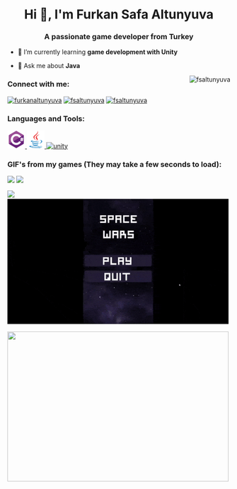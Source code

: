 <h1 align="center">Hi 👋, I'm Furkan Safa Altunyuva</h1>
<h3 align="center">A passionate game developer from Turkey</h3>

- 🌱 I’m currently learning **game development with Unity**

- 💬 Ask me about **Java**
<p><img align="right" src="https://github-readme-stats.vercel.app/api/top-langs?username=fsaltunyuva&show_icons=true&locale=en&layout=compact&theme=tokyonight&hide=hlsl,shaderlab,glsl,mathematica,cmake&hide_progress=false" alt="fsaltunyuva" /></p>


<h3 align="left">Connect with me:</h3>
<p align="left">
<a href="https://linkedin.com/in/furkanaltunyuva" target="blank"><img align="center" src="https://raw.githubusercontent.com/rahuldkjain/github-profile-readme-generator/master/src/images/icons/Social/linked-in-alt.svg" alt="furkanaltunyuva" height="30" width="40" /></a>
<a href="https://stackoverflow.com/users/fsaltunyuva" target="blank"><img align="center" src="https://raw.githubusercontent.com/rahuldkjain/github-profile-readme-generator/master/src/images/icons/Social/stack-overflow.svg" alt="fsaltunyuva" height="30" width="40" /></a>
<a href="https://www.hackerrank.com/fsaltunyuva" target="blank"><img align="center" src="https://raw.githubusercontent.com/rahuldkjain/github-profile-readme-generator/master/src/images/icons/Social/hackerrank.svg" alt="fsaltunyuva" height="30" width="40" /></a>
</p>


<h3 align="left">Languages and Tools:</h3>
<p align="left"> <a href="https://www.w3schools.com/cs/" target="_blank" rel="noreferrer"> <img src="https://raw.githubusercontent.com/devicons/devicon/master/icons/csharp/csharp-original.svg" alt="csharp" width="40" height="40"/> </a> <a href="https://www.java.com" target="_blank" rel="noreferrer"> <img src="https://raw.githubusercontent.com/devicons/devicon/master/icons/java/java-original.svg" alt="java" width="40" height="40"/> </a> <a href="https://unity.com/" target="_blank" rel="noreferrer"> <img src="https://www.vectorlogo.zone/logos/unity3d/unity3d-icon.svg" alt="unity" width="40" height="40"/> </a> </p>


<h3 align="left">GIF's from my games (They may take a few seconds to load):</h3>

<p float="left">
<img src="https://github.com/fsaltunyuva/fsaltunyuva/blob/main/devrunoptimized.gif" width="500" />  
<img src="https://github.com/fsaltunyuva/Andromeda-s-Hero/blob/main/Images-Gifs/andromedasherooptimized.gif" width="500"/>  
</p>

<p float="left">
<img src="https://github.com/fsaltunyuva/RocketOperator/blob/main/Image-Gifs/rocketoperatoroptimized.gif" width="500"/>
<img src="https://github.com/fsaltunyuva/LaserDefender/blob/main/Laser%20Defender/Images-Gifs/laserdefenderoptimized.gif" width="500"/>
</p>

<img src="https://github.com/fsaltunyuva/Blackjack/blob/main/GIF/blackjack-optimized.gif" width="500" height="338" />
